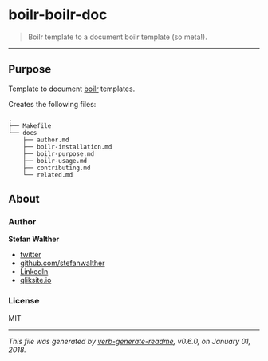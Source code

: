 # boilr-boilr-doc

> Boilr template to a document boilr template (so meta!).

---

## Purpose
Template to document [boilr](https://github.com/tmrts/boilr) templates.

Creates the following files:

```
.
├── Makefile
└── docs
    ├── author.md
    ├── boilr-installation.md
    ├── boilr-purpose.md
    ├── boilr-usage.md
    ├── contributing.md
    └── related.md
```

## About

<!-- ### Related projects -->
<!-- Some related projects:

  -->

### Author
**Stefan Walther**

* [twitter](http://twitter.com/waltherstefan)  
* [github.com/stefanwalther](http://github.com/stefanwalther) 
* [LinkedIn](https://www.linkedin.com/in/stefanwalther/) 
* [qliksite.io](http://qliksite.io)

### License
MIT

***

_This file was generated by [verb-generate-readme](https://github.com/verbose/verb-generate-readme), v0.6.0, on January 01, 2018._


